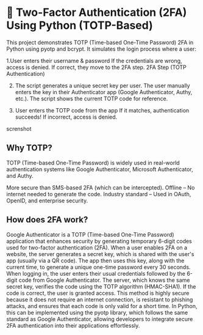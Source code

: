 # 🔐 Two-Factor Authentication (2FA) Using Python (TOTP-Based)

This project demonstrates TOTP (Time-based One-Time Password) 2FA in Python using pyotp and bcrypt. It simulates the login process where a user:

1.User enters their username & password
If the credentials are wrong, access is denied.
If correct, they move to the 2FA step.
2FA Step (TOTP Authentication)

2. The script generates a unique secret key per user.
The user manually enters the key in their Authenticator app (Google Authenticator, Authy, etc.).
The script shows the current TOTP code for reference.

3. User enters the TOTP code from the app
If it matches, authentication succeeds!
If incorrect, access is denied.

screnshot

## Why TOTP?
TOTP (Time-based One-Time Password) is widely used in real-world authentication systems like Google Authenticator, Microsoft Authenticator, and Authy.

More secure than SMS-based 2FA (which can be intercepted).
Offline – No internet needed to generate the code.
Industry standard – Used in OAuth, OpenID, and enterprise security.

## How does 2FA work?
Google Authenticator is a TOTP (Time-based One-Time Password) application that enhances security by generating temporary 6-digit codes used for two-factor authentication (2FA). When a user enables 2FA on a website, the server generates a secret key, which is shared with the user's app (usually via a QR code). The app then uses this key, along with the current time, to generate a unique one-time password every 30 seconds. When logging in, the user enters their usual credentials followed by the 6-digit code from Google Authenticator. The server, which knows the same secret key, verifies the code using the TOTP algorithm (HMAC-SHA1). If the code is correct, the user is granted access. This method is highly secure because it does not require an internet connection, is resistant to phishing attacks, and ensures that each code is only valid for a short time. In Python, this can be implemented using the pyotp library, which follows the same standard as Google Authenticator, allowing developers to integrate secure 2FA authentication into their applications effortlessly.

